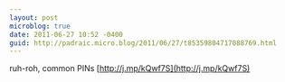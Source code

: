 ```yaml
---
layout: post
microblog: true
date: 2011-06-27 10:52 -0400
guid: http://padraic.micro.blog/2011/06/27/t85359804717088769.html
---
```

ruh-roh, common PINs [http://j.mp/kQwf7S](http://j.mp/kQwf7S)
